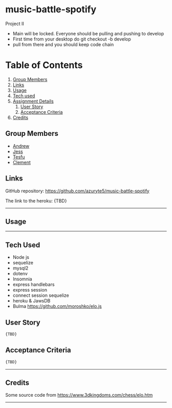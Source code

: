 # music-battle-spotify
Project II

- Main will be locked. Everyone should be pulling and pushing to develop
- First time from your desktop do git checkout -b develop
- pull from there and you should keep code chain
   

# Table of Contents
1. [Group Members](#group-members)
1. [Links](#links)
1. [Usage](#usage)
1. [Tech used](#tech-used)
1. [Assignment Details](#assignment-details)
    1. [User Story](#user-story)
    1. [Acceptance Criteria](#acceptance-criteria)
1. [Credits](#credits)

## Group Members
- [Andrew](https://github.com/azuryte5)
- [Jess](https://github.com/jhugray)
- [Tesfu](https://github.com/tesfumfa)
- [Clement](https://github.com/Mugishacle)


## Links
GitHub repository: https://github.com/azuryte5/music-battle-spotify

The link to the heroku: {TBD}

-----
## Usage

-----
## Tech Used 
- Node js
- sequelize
- mysql2
- dotenv
- Insomnia
- express handlebars
- express session
- connect session sequelize
- heroku & JawsDB
- Bulma
https://github.com/moroshko/elo.js

## User Story

```md
{TBD}

```

## Acceptance Criteria
```md
{TBD}
```

----
## Credits
Some source code from https://www.3dkingdoms.com/chess/elo.htm

-----
